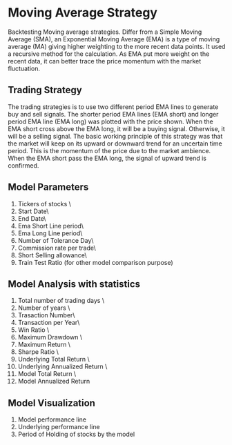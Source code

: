 # Moving Average Strategy
Backtesting Moving average strategies.
Differ from a Simple Moving Average (SMA), an Exponential Moving Average (EMA) is a type of moving average (MA) giving higher weighting to the more recent data points. It used a recursive method for the calculation. As EMA put more weight on the recent data, it can better trace the price momentum with the market fluctuation. 


## Trading Strategy
The trading strategies is to use two different period EMA lines to generate buy and sell signals. The shorter period EMA lines (EMA short) and longer period EMA line (EMA long) was plotted with the price shown. When the EMA short cross above the EMA long, it will be a buying signal. Otherwise, it will be a selling signal. The basic working principle of this strategy was that the market will keep on its upward or downward trend for an uncertain time period. This is the momentum of the price due to the market ambience. When the EMA short pass the EMA long, the signal of upward trend is confirmed.

## Model Parameters
1. Tickers of stocks \
2. Start Date\
3. End Date\
4. Ema Short Line period\
5. Ema Long Line period\
6. Number of Tolerance Day\
7. Commission rate per trade\
8. Short Selling allowance\
9. Train Test Ratio (for other model comparison purpose)

## Model Analysis with statistics
1. Total number of trading days \
2. Number of years \
3. Trasaction Number\
4. Transaction per Year\
5. Win Ratio \
6. Maximum Drawdown \
7. Maximum Return \
8. Sharpe Ratio \
9. Underlying Total Return \
10. Underlying Annualized Return \
11. Model Total Return \
12. Model Annualized Return

## Model Visualization
1. Model performance line
2. Underlying performance line
3. Period of Holding of stocks by the model

